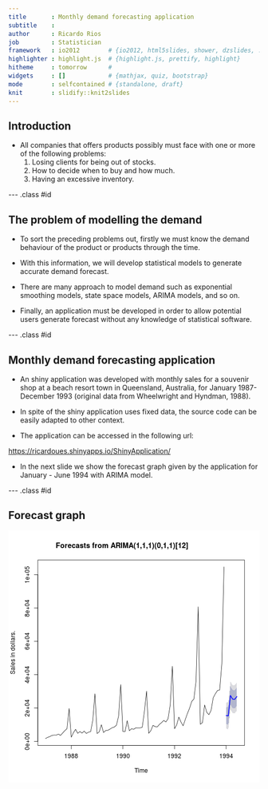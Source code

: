 ```yaml
---
title       : Monthly demand forecasting application
subtitle    : 
author      : Ricardo Rios
job         : Statistician
framework   : io2012        # {io2012, html5slides, shower, dzslides, ...}
highlighter : highlight.js  # {highlight.js, prettify, highlight}
hitheme     : tomorrow      # 
widgets     : []            # {mathjax, quiz, bootstrap}
mode        : selfcontained # {standalone, draft}
knit        : slidify::knit2slides
---
```


## Introduction

* All companies that offers products possibly must face with one or more of the following problems: 
  1. Losing clients for being out of stocks. 
  2. How to decide when to buy and how much. 
  3. Having an excessive inventory.


--- .class #id 

## The problem of modelling the demand 

* To sort the preceding problems out, firstly we must know the demand behaviour of the product or products through the time. 

* With this information, we will develop statistical models to generate accurate demand forecast. 

* There are many approach to model demand such as exponential smoothing models, state space models, ARIMA models, and so on.

* Finally, an application must be developed in order to allow potential users generate forecast without any knowledge of statistical software.


--- .class #id 


## Monthly demand forecasting application 

* An shiny application was developed with monthly sales for a souvenir shop at a beach resort town in Queensland, Australia, for January 1987-December 1993 (original data from Wheelwright and Hyndman, 1988).

* In spite of the shiny application uses fixed data, the source code can be easily adapted to other context.

* The application can be accessed in the following url: 

https://ricardoues.shinyapps.io/ShinyApplication/

* In the next slide we show the forecast graph given by the application for January - June 1994 with ARIMA model.  

--- .class #id 


## Forecast graph 

![plot of chunk unnamed-chunk-1](assets/fig/unnamed-chunk-1-1.png)


